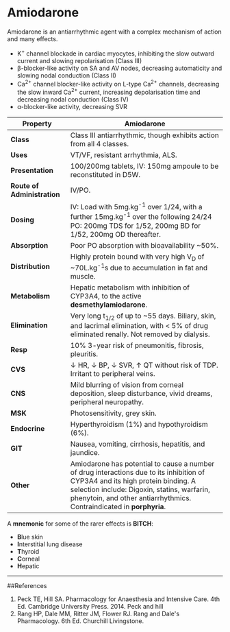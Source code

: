 # Amiodarone

Amiodarone is an antiarrhythmic agent with a complex mechanism of action and many effects.
* K<sup>+</sup> channel blockade in cardiac myocytes, inhibiting the slow outward current and slowing repolarisation (Class III)
* β-blocker-like activity on SA and AV nodes, decreasing automaticity and slowing nodal conduction (Class II)
* Ca<sup>2+</sup> channel blocker-like activity on L-type Ca<sup>2+</sup> channels, decreasing the slow inward Ca<sup>2+</sup> current, increasing depolarisation time and decreasing nodal conduction (Class IV)
* α-blocker-like activity, decreasing SVR

|Property|Amiodarone|
|--|--|
|**Class**|Class III antiarrhythmic, though exhibits action from all 4 classes.|
|**Uses**|VT/VF, resistant arrhythmia, ALS.|
|**Presentation**|100/200mg tablets, IV: 150mg ampoule to be reconstituted in D5W.|
|**Route of Administration**|IV/PO.|
|**Dosing**|IV: Load with 5mg.kg<sup>-1</sup> over 1/24, with a further 15mg.kg<sup>-1</sup> over the following 24/24  PO: 200mg TDS for 1/52, 200mg BD for 1/52, 200mg OD thereafter.|
|**Absorption**|Poor PO absorption with bioavailability ~50%.|
|**Distribution**|Highly protein bound with very high V<sub>D</sub> of ~70L.kg<sup>-1</sup>s due to accumulation in fat and muscle.|
|**Metabolism**|Hepatic metabolism with inhibition of CYP3A4, to the active **desmethylamiodarone**.|
|**Elimination**|Very long t<sub>1/2</sub> of up to ~55 days. Biliary, skin, and lacrimal elimination, with < 5% of drug eliminated renally. Not removed by dialysis.|
|**Resp**|10% 3-year risk of pneumonitis, fibrosis, pleuritis.|
|**CVS**|↓ HR, ↓ BP, ↓ SVR, ↑ QT without risk of TDP. Irritant to peripheral veins.|
|**CNS**|Mild blurring of vision from corneal deposition, sleep disturbance, vivid dreams, peripheral neuropathy.|
|**MSK**|Photosensitivity, grey skin.|
|**Endocrine**|Hyperthyroidism (1%) and hypothyroidism (6%).|
|**GIT**|Nausea, vomiting, cirrhosis, hepatitis, and jaundice.|
|**Other**|Amiodarone has potential to cause a number of drug interactions due to its inhibition of CYP3A4 and its high protein binding. A selection include: Digoxin, statins, warfarin, phenytoin, and other antiarrhythmics. <br> Contraindicated in **porphyria**.

A **mnemonic** for some of the rarer effects is **BITCH**:
* **B**lue skin
* **I**nterstitial lung disease
* **T**hyroid
* **C**orneal
* **H**epatic

---
##References
1. Peck TE, Hill SA. Pharmacology for Anaesthesia and Intensive Care. 4th Ed. Cambridge University Press. 2014. Peck and hill
2. Rang HP, Dale MM, Ritter JM, Flower RJ. Rang and Dale's Pharmacology. 6th Ed. Churchill Livingstone.